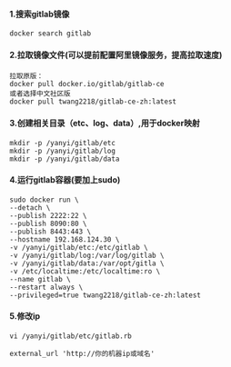 #### 1.搜索gitlab镜像

```
docker search gitlab
```

#### 2.拉取镜像文件(可以提前配置阿里镜像服务，提高拉取速度)

```
拉取原版：
docker pull docker.io/gitlab/gitlab-ce
或者选择中文社区版
docker pull twang2218/gitlab-ce-zh:latest
```

#### 3.创建相关目录（etc、log、data）,用于docker映射

```
mkdir -p /yanyi/gitlab/etc
mkdir -p /yanyi/gitlab/log
mkdir -p /yanyi/gitlab/data
```

#### 4.运行gitlab容器(要加上sudo)

```
sudo docker run \
--detach \
--publish 2222:22 \
--publish 8090:80 \
--publish 8443:443 \
--hostname 192.168.124.30 \
-v /yanyi/gitlab/etc:/etc/gitlab \
-v /yanyi/gitlab/log:/var/log/gitlab \
-v /yanyi/gitlab/data:/var/opt/gitla \
-v /etc/localtime:/etc/localtime:ro \
--name gitlab \
--restart always \
--privileged=true twang2218/gitlab-ce-zh:latest 
```

#### 5.修改ip

```
vi /yanyi/gitlab/etc/gitlab.rb
```

```
external_url 'http://你的机器ip或域名'
```

